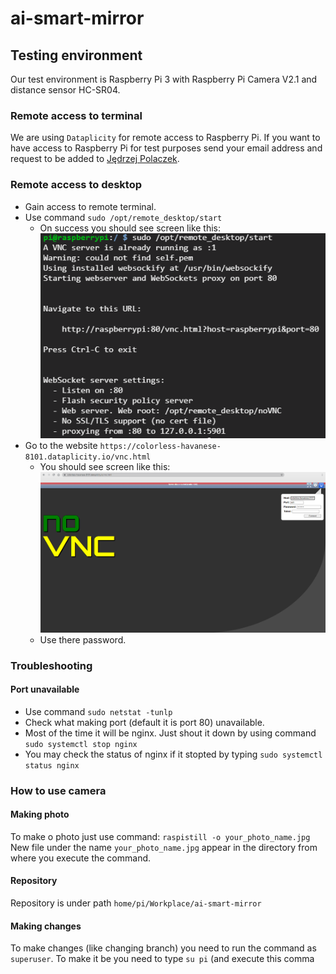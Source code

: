 # ai-smart-mirror

## Testing environment 
Our test environment is Raspberry Pi 3 with Raspberry Pi Camera V2.1 and distance sensor HC-SR04.

### Remote access to terminal

We are using `Dataplicity` for remote access to Raspberry Pi.
If you want to have access to Raspberry Pi for test purposes send your email address and request to be added to [Jędrzej Polaczek](https://github.com/jedrzejpolaczek).

### Remote access to desktop
* Gain access to remote terminal.
* Use command `sudo /opt/remote_desktop/start`
    * On success you should see screen like this:
    ![Success start remote desktop](/doc/images/success_run_remote_desktop.png)
* Go to the website `https://colorless-havanese-8101.dataplicity.io/vnc.html`
    * You should see screen like this:
    ![Login to remote desktop](/doc/images/login_remote_desktop.png)
    * Use there password.

### Troubleshooting
#### Port unavailable
* Use command `sudo netstat -tunlp`
* Check what making port (default it is port 80) unavailable.
* Most of the time it will be nginx. Just shout it down by using command `sudo systemctl stop nginx`
* You may check the status of nginx if it stopted by typing `sudo systemctl status nginx`

### How to use camera
#### Making photo
To make o photo just use command:
`raspistill -o your_photo_name.jpg`
New file under the name `your_photo_name.jpg` appear in the directory from where you execute the command.
#### Repository

Repository is under path `home/pi/Workplace/ai-smart-mirror`

#### Making changes

To make changes (like changing branch) you need to run the command as `superuser`.
To make it be you need to type `su pi` (and execute this comma

